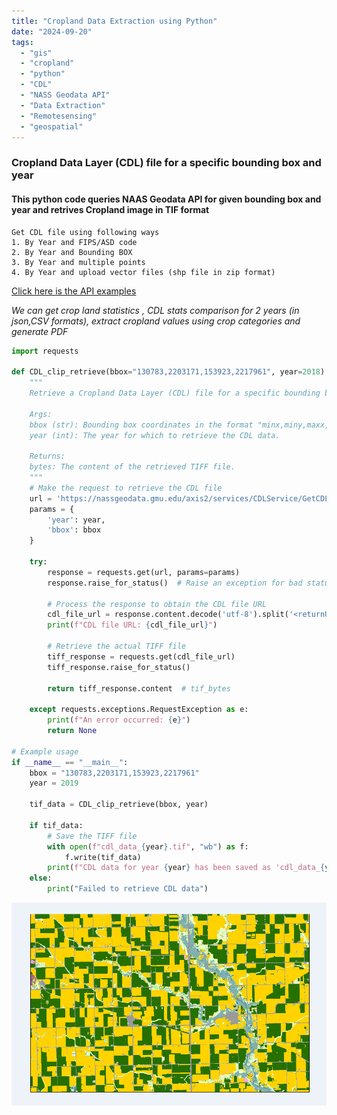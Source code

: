 ```yaml
---
title: "Cropland Data Extraction using Python"
date: "2024-09-20" 
tags:
  - "gis"
  - "cropland"
  - "python"
  - "CDL"
  - "NASS Geodata API"
  - "Data Extraction"
  - "Remotesensing"
  - "geospatial"
---
```


<h3>Cropland Data Layer (CDL) file for a specific bounding box and year</h3>
<h4>This python code queries NAAS Geodata API for given bounding box and year and retrives Cropland image in TIF format</h4>

```
Get CDL file using following ways 
1. By Year and FIPS/ASD code
2. By Year and Bounding BOX
3. By Year and multiple points
4. By Year and upload vector files (shp file in zip format)

```


[Click here is the API examples](https://nassgeodata.gmu.edu/CropScape/devhelp/help.html)


*We can get crop land  statistics , CDL stats comparison for 2 years (in json,CSV formats), extract cropland values using crop categories and generate PDF*


```python
import requests

def CDL_clip_retrieve(bbox="130783,2203171,153923,2217961", year=2018):
    """
    Retrieve a Cropland Data Layer (CDL) file for a specific bounding box and year.

    Args:
    bbox (str): Bounding box coordinates in the format "minx,miny,maxx,maxy".
    year (int): The year for which to retrieve the CDL data.

    Returns:
    bytes: The content of the retrieved TIFF file.
    """
    # Make the request to retrieve the CDL file
    url = 'https://nassgeodata.gmu.edu/axis2/services/CDLService/GetCDLFile'
    params = {
        'year': year,
        'bbox': bbox
    }
    
    try:
        response = requests.get(url, params=params)
        response.raise_for_status()  # Raise an exception for bad status codes
        
        # Process the response to obtain the CDL file URL
        cdl_file_url = response.content.decode('utf-8').split('<returnURL>')[1].split('</returnURL>')[0]
        print(f"CDL file URL: {cdl_file_url}")
        
        # Retrieve the actual TIFF file
        tiff_response = requests.get(cdl_file_url)
        tiff_response.raise_for_status()
        
        return tiff_response.content  # tif_bytes
    
    except requests.exceptions.RequestException as e:
        print(f"An error occurred: {e}")
        return None

# Example usage
if __name__ == "__main__":
    bbox = "130783,2203171,153923,2217961"
    year = 2019
    
    tif_data = CDL_clip_retrieve(bbox, year)
    
    if tif_data:
        # Save the TIFF file
        with open(f"cdl_data_{year}.tif", "wb") as f:
            f.write(tif_data)
        print(f"CDL data for year {year} has been saved as 'cdl_data_{year}.tif'")
    else:
        print("Failed to retrieve CDL data")
```

             
![Result](../images/cdl_data_2018.png)
  



